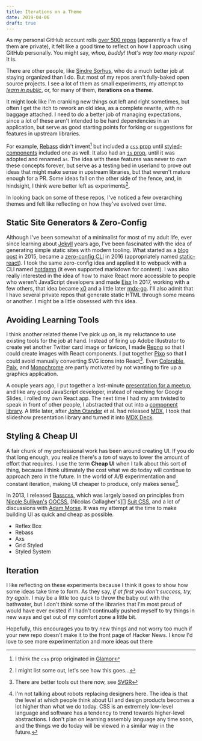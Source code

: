 ```yaml
---
title: Iterations on a Theme
date: 2019-04-06
draft: true
---
```


As my personal GitHub account rolls [over 500 repos][repos] (apparently a few of them are private), it felt like a good time to reflect on how I approach using GitHub personally.
You might say, *whoa, buddy! that's way too many repos!* It is.

There are other people, like [Sindre Sorhus](https://github.com/sindresorhus/), who do a much better job at staying organized than I do.
But most of my repos aren't fully-baked open source projects.
I see a lot of them as small experiments, my attempt to *[learn in public][]*, or, for many of them, **iterations on a theme**.

It might look like I'm cranking new things out left and right sometimes,
but often I get the itch to rework an old idea,
as a complete rewrite, with no baggage attached.
I need to do a better job of managing expectations,
since a lot of these aren't intended to be hard dependencies in an application,
but serve as good starting points for forking or suggestions for features in upstream libraries.

For example, [Rebass][] didn't invent[^1] but included a [`css` prop][] until [styled-components][] included one as well.
It also had an [`is` prop][], until it was adopted and renamed `as`.
The idea with these features was never to own these concepts forever,
but serve as a testing bed in userland to prove out ideas that might make sense in upstream libraries,
but that weren't mature enough for a PR.
Some ideas fall on the other side of the fence, and, in hindsight, I think were better left as experiments[^2].

In looking back on some of these repos, I've noticed a few overarching themes and felt like reflecting on how they've evolved over time.

[repos]: https://github.com/jxnblk/?tab=repositories
[learn in public]: https://gist.github.com/sw-yx/9720bd4a30606ca3ffb8d407113c0fe5
[rebass]: https://rebassjs.org
[`css` prop]: https://github.com/jxnblk/axs/commit/b54d8527e6e19ec1177cb8894af9870a84a16962
[`is` prop]: https://github.com/rebassjs/rebass/commit/3201fd119313214c0a16b167b81e4ae9a71c2e98
[array props]: https://github.com/jxnblk/axs/commit/5996eecedf7b4b2821cd1b4f5f8fe09efa684ac9
[styled-components]: https://styled-components.com

## Static Site Generators & Zero-Config

Although I've been somewhat of a minimalist for most of my adult life,
ever since learning about [Jekyll][] years ago,
I've been fascinated with the idea of generating simple static sites with modern tooling.
What started as a [blog post][ssg-react] in 2015, became a [zero-config CLI][] in 2016 (appropriately named [static-react][]).
I took the same zero-config idea and applied it to webpack with a CLI named [hotdamn][] (it even supported markdown for content).
I was also really interested in the idea of how to make React more accessible to people who weren't JavaScript developers and made [Ejsx][]
In 2017, working with a few others, that idea became [x0][] and a little later [mdx-go][].
I'll also admit that I have several private repos that generate static HTML through some means or another.
I might be a little obsessed with this idea.

[hotdamn]: https://github.com/jxnblk/hotdamn
[static-react]: https://github.com/jxnblk/static-react
[x0]: https://github.com/c8r/x0
[mdx-go]: https://github.com/jxnblk/mdx-go
[ssg-react]: https://jxnblk.com/blog/static-site-generation-with-react-and-webpack
[zero-config cli]: https://jxnblk.com/blog/zero-configuration-react-static-site-generator/
[micro-react]: https://github.com/c8r/micro-react
[ejsx]: https://github.com/jxnblk/ejsx
[jekyll]: https://github.com/jekyll/jekyll
[gatsby]: https://gatsbyjs.org
<!--
How to I loop this in without clumping it in?

I might be a little obsessed with the idea of making performant websites and making that easier,
but I guess it's only appropriate that I've ended up at a place like [Gatsby][].
(which, by the way, is *so* much more than a static site generator)
-->

## Avoiding Learning Tools

I think another related theme I've pick up on, is my reluctance to use existing tools for the job at hand.
Instead of firing up Adobe Illustrator to create yet another Twitter card image or favicon,
I made [Repng][] so that I could create images with React components.
I put together [Pixo][] so that I could avoid manually converting SVG icons into React[^3].
Even [Colorable][], [Palx][], and [Monochrome][] are partly motivated by not wanting to fire up a graphics application.

A couple years ago, I put together a last-minute [presentation for a meetup][react-design-tooling], and like any good JavaScript developer,
instead of reaching for Google Slides, I rolled my own React app.
The next time I had my arm twisted to speak in front of other people, I abstracted that out into a [component library][redeck].
A little later, after [John Otander][] et al. had released [MDX][], I took that slideshow presentation library and turned it into [MDX Deck][].

[repng]: https://github.com/jxnblk/repng
[pixo]: https://github.com/c8r/pixo
[colorable]: https://colorable.jxnblk.com
[palx]: https://palx.jxnblk.com
[monochrome]: https://monochrome.jxnblk.com
[react-design-tooling]: https://github.com/jxnblk/react-design-tooling
[redeck]: https://github.com/jxnblk/redeck
[john otander]: https://github.com/johno
[mdx]: https://mdxjs.com
[mdx deck]: https://github.com/jxnblk/mdx-deck


## Styling & Cheap UI

A fair chunk of my professional work has been around creating UI.
If you do that long enough, you realize there's a *ton* of ways to lower the amount of effort that requires.
I use the term **Cheap UI** when I talk about this sort of thing,
because I think ultimately the cost what we do today will continue to approach zero in the future.
In the world of A/B experimentation and constant iteration, making UI cheaper to produce, only makes sense[^4].

In 2013, I released [Basscss][], which was largely based on principles from [Nicole Sullivan's][nicole sullivan] [OOCSS][],
[Nicolas Gallagher's][] [Suit CSS][], and a lot of discussions with [Adam Morse][].
It was my attempt at the time to make building UI as quick and cheap as possible.

- Reflex Box
- Rebass
- Axs
- Grid Styled
- Styled System

[Nicole Sullivan]: https://mobile.twitter.com/stubbornella/
[Nicolas Gallagher]: https://github.com/necolas
[Adam Morse]: https://github.com/mrmrs
[oocss]: https://github.com/stubbornella/oocss/wiki
[suit css]: https://github.com/suitcss/suit
[basscss]: http://basscss.com
[reflexbox]: https://github.com/jxnblk/reflexbox
[rebass]: https://rebassjs.org
[axs]: https://github.com/jxnblk/axs
[rebass grid]: https://github.com/rebassjs/grid
[styled system]: https://styled-system.com

## Iteration

I like reflecting on these experiments because I think it goes to show how some ideas take time to form.
As they say, *if at first you don't success, try, try again*.
I may be a little too quick to throw the baby out with the bathwater,
but I don't think some of the libraries that I'm most proud of would have ever existed if I hadn't continually
pushed myself to try things in new ways and get out of my comfort zone a little bit.

Hopefully, this encourages you to try new things and not worry too much if your new repo doesn't make it to the front page of Hacker News.
I know I'd love to see more experimentation and more ideas out there


[^1]: I think the `css` prop originated in [Glamor][]
[^2]: I might list some out, let's see how this goes...
[^3]: There are better tools out there now, see [SVGR][]
[^4]: I'm not talking about robots replacing designers here. The idea is that the level at which people think about UI and design products becomes a lot higher than what we do today. CSS is an extremely low-level language and software has a tendency to trend towards higher-level abstractions.
I don't plan on learning assembly language any time soon, and the things we do today will be viewed in a similar way in the future.

[glamor]: https://github.com/threepointone/glamor
[svgr]: https://github.com/smooth-code/svgr

<!--
- continuous iteration
- wholescale rewrites
- blank slate
- dev speed
- dont make me think

## Avoiding Writing CSS
(or leaving it for the CSS experts)

- Basscss
- Reflex Box
- Rebass
- Axs
- Grid Styled
- Styled System

## Avoiding Writing Config
(or getting ideas down as fast as possible)

- ssg-react blog post
- hotdamn
- static-react
- x0
- mdx-go


## Avoiding Learning New Tools
(or reusing existing knowledge)

- RAM
- Iso
- colorable
- grays
-->


